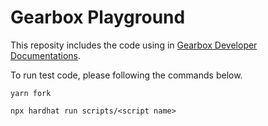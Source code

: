 # Gearbox Playground

This reposity includes the code using in [Gearbox Developer Documentations](https://dev.gearbox.fi/). 

To run test code, please following the commands below.

```
yarn fork
```

```
npx hardhat run scripts/<script name>
```
